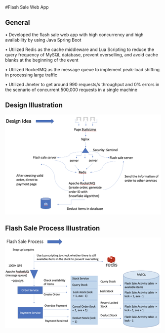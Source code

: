 #Flash Sale Web App

## General
• Developed the flash sale web app with high concurrency and high availability by using Java Spring Boot

• Utilized Redis as the cache middleware and Lua Scripting to reduce the query frequency of MySQL database,
prevent overselling, and avoid cache blanks at the beginning of the event

• Utilized RocketMQ as the message queue to implement peak-load shifting in processing large traffic

• Utilized Jmeter to get around 990 requests/s throughput and 0% errors in the scenario of concurrent 500,000
requests in a single machine

## Design Illustration

![](README_img/design_idea.png)

## Flash Sale Process Illustration

![](README_img/flash_sale_process.png)